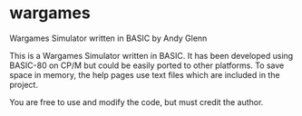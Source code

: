 # wargames
Wargames Simulator written in BASIC
by Andy Glenn

This is a Wargames Simulator written in BASIC. It has been developed using BASIC-80 on CP/M but could be easily ported to other platforms. To save space in memory, the help pages use text files which are included in the project.

You are free to use and modify the code, but must credit the author.
